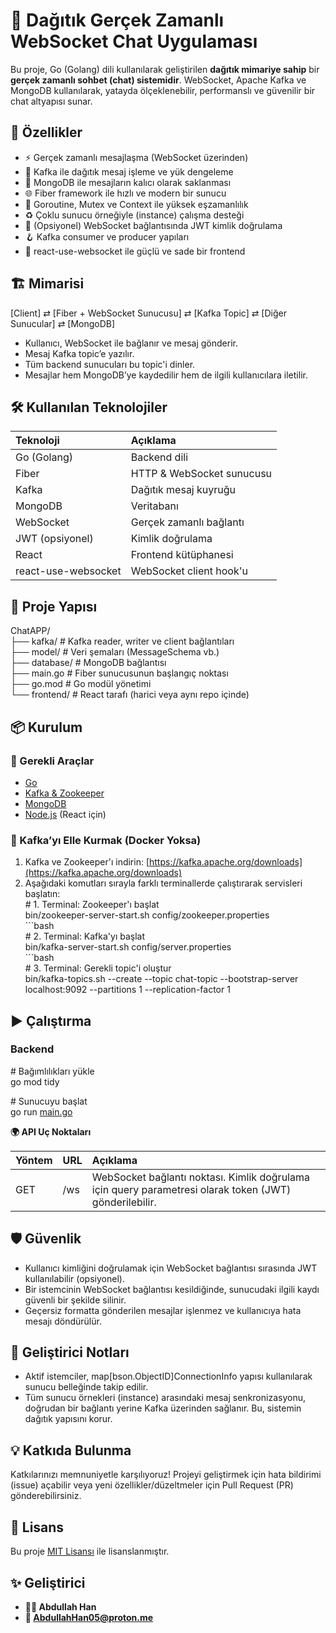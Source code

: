 # **🧠 Dağıtık Gerçek Zamanlı WebSocket Chat Uygulaması**

Bu proje, Go (Golang) dili kullanılarak geliştirilen **dağıtık mimariye sahip** bir **gerçek zamanlı sohbet (chat) sistemidir**. WebSocket, Apache Kafka ve MongoDB kullanılarak, yatayda ölçeklenebilir, performanslı ve güvenilir bir chat altyapısı sunar.

## **🚀 Özellikler**

* ⚡ Gerçek zamanlı mesajlaşma (WebSocket üzerinden)  
* 🔄 Kafka ile dağıtık mesaj işleme ve yük dengeleme  
* 🧩 MongoDB ile mesajların kalıcı olarak saklanması  
* 🌐 Fiber framework ile hızlı ve modern bir sunucu  
* 🧵 Goroutine, Mutex ve Context ile yüksek eşzamanlılık  
* ♻️ Çoklu sunucu örneğiyle (instance) çalışma desteği  
* 🔐 (Opsiyonel) WebSocket bağlantısında JWT kimlik doğrulama  
* 🪝 Kafka consumer ve producer yapıları  
* 💚 react-use-websocket ile güçlü ve sade bir frontend

## **🏗️ Mimarisi**

\[Client\] ⇄ \[Fiber \+ WebSocket Sunucusu\] ⇄ \[Kafka Topic\] ⇄ \[Diğer Sunucular\] ⇄ \[MongoDB\]

* Kullanıcı, WebSocket ile bağlanır ve mesaj gönderir.  
* Mesaj Kafka topic’e yazılır.  
* Tüm backend sunucuları bu topic'i dinler.  
* Mesajlar hem MongoDB’ye kaydedilir hem de ilgili kullanıcılara iletilir.

## **🛠️ Kullanılan Teknolojiler**

| Teknoloji | Açıklama |
| :---- | :---- |
| Go (Golang) | Backend dili |
| Fiber | HTTP & WebSocket sunucusu |
| Kafka | Dağıtık mesaj kuyruğu |
| MongoDB | Veritabanı |
| WebSocket | Gerçek zamanlı bağlantı |
| JWT (opsiyonel) | Kimlik doğrulama |
| React | Frontend kütüphanesi |
| react-use-websocket | WebSocket client hook'u |

## **📁 Proje Yapısı**

ChatAPP/  
├── kafka/      \# Kafka reader, writer ve client bağlantıları  
├── model/      \# Veri şemaları (MessageSchema vb.)  
├── database/   \# MongoDB bağlantısı  
├── main.go     \# Fiber sunucusunun başlangıç noktası  
├── go.mod      \# Go modül yönetimi  
└── frontend/   \# React tarafı (harici veya aynı repo içinde)

## **📦 Kurulum**

### **🧰 Gerekli Araçlar**

* [Go](https://go.dev/dl/)  
* [Kafka & Zookeeper](https://kafka.apache.org/quickstart)  
* [MongoDB](https://www.mongodb.com/try/download/community)  
* [Node.js](https://nodejs.org/) (React için)

### **🔧 Kafka’yı Elle Kurmak (Docker Yoksa)**

1. Kafka ve Zookeeper'ı indirin: [https://kafka.apache.org/downloads](https://kafka.apache.org/downloads)  
2. Aşağıdaki komutları sırayla farklı terminallerde çalıştırarak servisleri başlatın:  
   \# 1\. Terminal: Zookeeper'ı başlat  
   bin/zookeeper-server-start.sh config/zookeeper.properties  
   \`\`\`bash  
   \# 2\. Terminal: Kafka'yı başlat  
   bin/kafka-server-start.sh config/server.properties  
   \`\`\`bash  
   \# 3\. Terminal: Gerekli topic'i oluştur  
   bin/kafka-topics.sh \--create \--topic chat-topic \--bootstrap-server localhost:9092 \--partitions 1 \--replication-factor 1

## **▶️ Çalıştırma**

### **Backend**

\# Bağımlılıkları yükle  
go mod tidy

\# Sunucuyu başlat  
go run [main.go](http://main.go)

**🌍 API Uç Noktaları**

| Yöntem | URL | Açıklama |
| :---- | :---- | :---- |
| GET | /ws | WebSocket bağlantı noktası. Kimlik doğrulama için query parametresi olarak token (JWT) gönderilebilir. |

## **🛡️ Güvenlik**

* Kullanıcı kimliğini doğrulamak için WebSocket bağlantısı sırasında JWT kullanılabilir (opsiyonel).  
* Bir istemcinin WebSocket bağlantısı kesildiğinde, sunucudaki ilgili kaydı güvenli bir şekilde silinir.  
* Geçersiz formatta gönderilen mesajlar işlenmez ve kullanıcıya hata mesajı döndürülür.

## **🧪 Geliştirici Notları**

* Aktif istemciler, map\[bson.ObjectID\]ConnectionInfo yapısı kullanılarak sunucu belleğinde takip edilir.  
* Tüm sunucu örnekleri (instance) arasındaki mesaj senkronizasyonu, doğrudan bir bağlantı yerine Kafka üzerinden sağlanır. Bu, sistemin dağıtık yapısını korur.

## **💡 Katkıda Bulunma**

Katkılarınızı memnuniyetle karşılıyoruz\! Projeyi geliştirmek için hata bildirimi (issue) açabilir veya yeni özellikler/düzeltmeler için Pull Request (PR) gönderebilirsiniz.

## **📜 Lisans**

Bu proje [MIT Lisansı](https://opensource.org/licenses/MIT) ile lisanslanmıştır.

## **✨ Geliştirici**

* **👨‍💻 Abdullah Han**  
* **📧 AbdullahHan05@proton.me**

